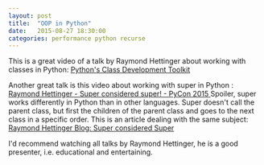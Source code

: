 ```yaml
---
layout: post
title:  "OOP in Python"
date:   2015-08-27 18:30:00
categories: performance python recurse
---
```


This is a great video of a talk by Raymond Hettinger about working with classes in Python: [Python's Class Development Toolkit ](https://www.youtube.com/watch?v=HTLu2DFOdTg)

Another great talk is this video about working with super in Python : [Raymond Hettinger - Super considered super! - PyCon 2015 ](https://www.youtube.com/watch?v=EiOglTERPEo)
Spoiler, super works differently in Python than in other languages. Super doesn't call the parent class, but first the children of the parent class and goes to the next class in a specific order. This is an article dealing with the same subject:  [Raymond Hettinger Blog: Super considered Super](https://rhettinger.wordpress.com/2011/05/26/super-considered-super/)

I'd recommend watching all talks by Raymond Hettinger, he is a good presenter, i.e. educational and entertaining. 
